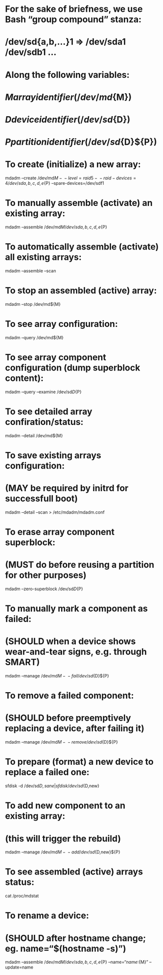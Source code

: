 For the sake of briefness, we use Bash “group compound” stanza:
===============================================================

/dev/sd{a,b,…}1 =&gt; /dev/sda1 /dev/sdb1 …
===========================================

Along the following variables:
==============================

<span class="math inline">*Marrayidentifier*(/*dev*/*md*</span>{M})
===================================================================

<span class="math inline">*Ddeviceidentifier*(/*dev*/*sd*</span>{D})
====================================================================

<span class="math inline">*Ppartitionidentifier*(/*dev*/*sd*</span>{D}${P})
===========================================================================

To create (initialize) a new array:
===================================

mdadm –create /dev/md<span class="math inline">*M* −  − *level* = *raid*5 −  − *raid* − *devices* = 4/*dev*/*sda*, *b*, *c*, *d*, *e*</span>{P} –spare-devices=/dev/sdf1

To manually assemble (activate) an existing array:
==================================================

mdadm –assemble /dev/md<span class="math inline">*M*/*dev*/*sda*, *b*, *c*, *d*, *e*</span>{P}

To automatically assemble (activate) all existing arrays:
=========================================================

mdadm –assemble –scan

To stop an assembled (active) array:
====================================

mdadm –stop /dev/md${M}

To see array configuration:
===========================

mdadm –query /dev/md${M}

To see array component configuration (dump superblock content):
===============================================================

mdadm –query –examine /dev/sd<span class="math inline">*D*</span>{P}

To see detailed array confiration/status:
=========================================

mdadm –detail /dev/md${M}

To save existing arrays configuration:
======================================

(MAY be required by initrd for successfull boot)
================================================

mdadm –detail –scan &gt; /etc/mdadm/mdadm.conf

To erase array component superblock:
====================================

(MUST do before reusing a partition for other purposes)
=======================================================

mdadm –zero-superblock /dev/sd<span class="math inline">*D*</span>{P}

To manually mark a component as failed:
=======================================

(SHOULD when a device shows wear-and-tear signs, e.g. through SMART)
====================================================================

mdadm –manage /dev/md<span class="math inline">*M* −  − *fail*/*dev*/*sd*</span>{D}${P}

To remove a failed component:
=============================

(SHOULD before preemptively replacing a device, after failing it)
=================================================================

mdadm –manage /dev/md<span class="math inline">*M* −  − *remove*/*dev*/*sd*</span>{D}${P}

To prepare (format) a new device to replace a failed one:
=========================================================

sfdisk -d /dev/sd<span class="math inline">*D*, *sane*|*sfdisk*/*dev*/*sd*</span>{D,new}

To add new component to an existing array:
==========================================

(this will trigger the rebuild)
===============================

mdadm –manage /dev/md<span class="math inline">*M* −  − *add*/*dev*/*sd*</span>{D,new}${P}

To see assembled (active) arrays status:
========================================

cat /proc/mdstat

To rename a device:
===================

(SHOULD after hostname change; eg. name=“$(hostname -s)”)
=========================================================

mdadm –assemble /dev/md<span class="math inline">*M*/*dev*/*sda*, *b*, *c*, *d*, *e*</span>{P} –name=“<span class="math inline">*name*:</span>{M}” –update=name
